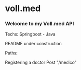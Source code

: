 # voll.med
<h3>Welcome to my Voll.med API</h3>
<p>Techs: Springboot - Java</p>

<p>README under construction</p>

Paths:

Registering a doctor
Post 
"/medico"
